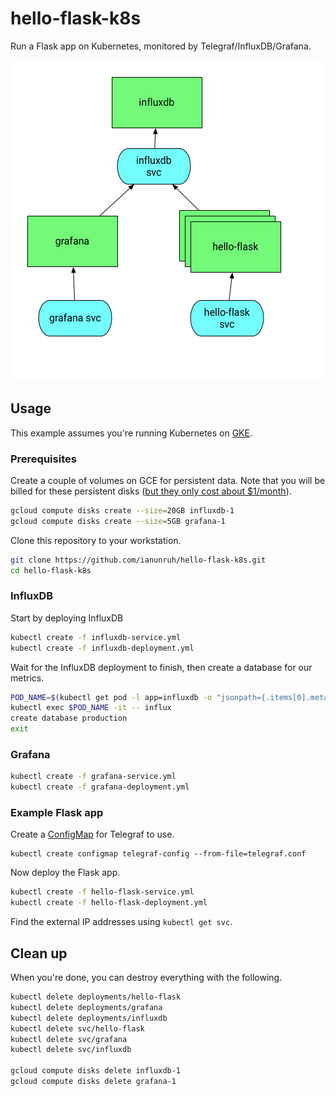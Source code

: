 # hello-flask-k8s

Run a Flask app on Kubernetes, monitored by Telegraf/InfluxDB/Grafana.

![Architecture](arch-diagram.png)

## Usage

This example assumes you're running Kubernetes on [GKE](https://cloud.google.com/container-engine/).

### Prerequisites

Create a couple of volumes on GCE for persistent data. Note that you will be billed for these persistent disks ([but they only cost about $1/month](https://cloud.google.com/compute/pricing#persistentdisk)).

```bash
gcloud compute disks create --size=20GB influxdb-1
gcloud compute disks create --size=5GB grafana-1
```

Clone this repository to your workstation.

```bash
git clone https://github.com/ianunruh/hello-flask-k8s.git
cd hello-flask-k8s
```

### InfluxDB

Start by deploying InfluxDB

```bash
kubectl create -f influxdb-service.yml
kubectl create -f influxdb-deployment.yml
```

Wait for the InfluxDB deployment to finish, then create a database for our metrics.

```bash
POD_NAME=$(kubectl get pod -l app=influxdb -o "jsonpath={.items[0].metadata.name}")
kubectl exec $POD_NAME -it -- influx
create database production
exit
```

### Grafana

```bash
kubectl create -f grafana-service.yml
kubectl create -f grafana-deployment.yml
```

### Example Flask app

Create a [ConfigMap](http://kubernetes.io/docs/user-guide/configmap/) for Telegraf to use.

```
kubectl create configmap telegraf-config --from-file=telegraf.conf
```

Now deploy the Flask app.

```bash
kubectl create -f hello-flask-service.yml
kubectl create -f hello-flask-deployment.yml
```

Find the external IP addresses using `kubectl get svc`.

## Clean up

When you're done, you can destroy everything with the following.

```bash
kubectl delete deployments/hello-flask
kubectl delete deployments/grafana
kubectl delete deployments/influxdb
kubectl delete svc/hello-flask
kubectl delete svc/grafana
kubectl delete svc/influxdb

gcloud compute disks delete influxdb-1
gcloud compute disks delete grafana-1
```
